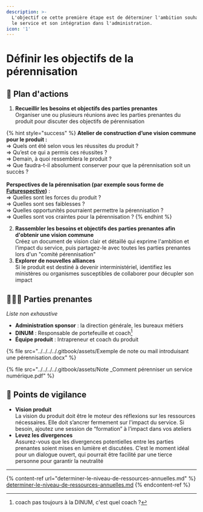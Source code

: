 ```yaml
---
description: >-
  L'objectif ce cette première étape est de déterminer l'ambition souhaitée pour
  le service et son intégration dans l'administration.
icon: '1'
---
```


# Définir les objectifs de la pérennisation

## 🚀 Plan d'actions

1. **Recueillir les besoins et objectifs des parties prenantes**\
   Organiser une ou plusieurs réunions avec les parties prenantes du produit pour discuter des objectifs de pérennisation

{% hint style="success" %}
**Atelier de construction d’une vision commune pour le produit :**\
⇒ Quels ont été selon vous les réussites du produit ? \
⇒ Qu’est ce qui a permis ces réussites ? \
⇒ Demain, à quoi ressemblera le produit ? \
⇒ Que faudra-t-il absolument conserver pour que la pérennisation soit un succès ?\
\
**Perspectives de la pérennisation (par exemple sous forme de** [**Futurespective**](https://www.neatro.io/fr/blog/retrospective-futurespective/#quatreexemplesdefuturespectives)**)** :\
⇒ Quelles sont les forces du produit ? \
⇒ Quelles sont ses faiblesses ? \
⇒ Quelles opportunités pourraient permettre la pérennisation ? \
⇒ Quelles sont vos craintes pour la pérennisation ?
{% endhint %}

2. **Rassembler les besoins et objectifs des parties prenantes afin d'obtenir une vision commune**\
   Créez un document de vision clair et détaillé qui exprime l'ambition et l’impact du service, puis partagez-le avec toutes les parties prenantes lors d'un "comité pérennisation"
3. **Explorer de nouvelles alliances**\
   Si le produit est destiné à devenir interministériel, identifiez les ministères ou organismes susceptibles de collaborer pour décupler son impact

## 🧑‍🤝‍🧑 Parties prenantes

_Liste non exhaustive_

* **Administration sponsor** : la direction générale, les bureaux métiers
* **DINUM** : Responsable de portefeuille et coach[^1]
* **Équipe produit** : Intrapreneur et coach du produit



{% file src="../../../../.gitbook/assets/Exemple de note ou mail introduisant une pérennisation.docx" %}

{% file src="../../../../.gitbook/assets/Note _Comment pérenniser un service numérique.pdf" %}

## 🧐 Points de vigilance

* **Vision produit** \
  La vision du produit doit être le moteur des réflexions sur les ressources nécessaires. Elle doit s’ancrer fermement sur l'impact du service. Si besoin, ajoutez une session de “formation” à l’impact dans vos ateliers
* **Levez les divergences** \
  Assurez-vous que les divergences potentielles entre les parties prenantes soient mises en lumière et discutées. C’est le moment idéal pour un dialogue ouvert, qui pourrait être facilité par une tierce personne pour garantir la neutralité

***

{% content-ref url="determiner-le-niveau-de-ressources-annuelles.md" %}
[determiner-le-niveau-de-ressources-annuelles.md](determiner-le-niveau-de-ressources-annuelles.md)
{% endcontent-ref %}

[^1]: coach pas toujours à la DINUM, c'est quel coach ?

